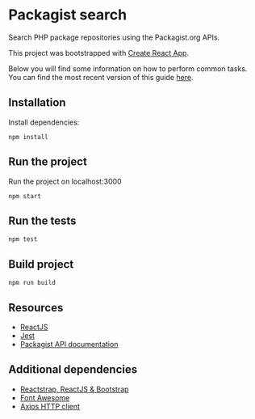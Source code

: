 # Packagist search

Search PHP package repositories using the Packagist.org APIs.

This project was bootstrapped with [Create React App](https://github.com/facebookincubator/create-react-app).

Below you will find some information on how to perform common tasks.<br>
You can find the most recent version of this guide [here](https://github.com/facebookincubator/create-react-app/blob/master/packages/react-scripts/template/README.md).

## Installation

Install dependencies:

	npm install

## Run the project

Run the project on localhost:3000

	npm start

## Run the tests

	npm test

## Build project

	npm run build

## Resources

- [ReactJS](https://reactjs.org/)
- [Jest](https://jestjs.io/)
- [Packagist API documentation](https://packagist.org/apidoc)

## Additional dependencies

- [Reactstrap, ReactJS & Bootstrap](https://reactstrap.github.io/)
- [Font Awesome](https://fontawesome.com/)
- [Axios HTTP client](https://github.com/axios/axios)
